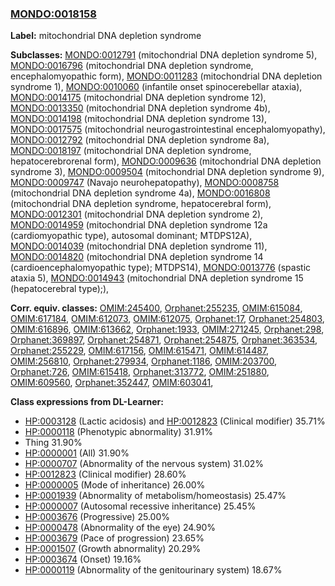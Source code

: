 
### [MONDO:0018158](http://purl.obolibrary.org/obo/MONDO_0018158)
**Label:** mitochondrial DNA depletion syndrome

**Subclasses:** [MONDO:0012791](http://purl.obolibrary.org/obo/MONDO_0012791) (mitochondrial DNA depletion syndrome 5), [MONDO:0016796](http://purl.obolibrary.org/obo/MONDO_0016796) (mitochondrial DNA depletion syndrome, encephalomyopathic form), [MONDO:0011283](http://purl.obolibrary.org/obo/MONDO_0011283) (mitochondrial DNA depletion syndrome 1), [MONDO:0010060](http://purl.obolibrary.org/obo/MONDO_0010060) (infantile onset spinocerebellar ataxia), [MONDO:0014175](http://purl.obolibrary.org/obo/MONDO_0014175) (mitochondrial DNA depletion syndrome 12), [MONDO:0013350](http://purl.obolibrary.org/obo/MONDO_0013350) (mitochondrial DNA depletion syndrome 4b), [MONDO:0014198](http://purl.obolibrary.org/obo/MONDO_0014198) (mitochondrial DNA depletion syndrome 13), [MONDO:0017575](http://purl.obolibrary.org/obo/MONDO_0017575) (mitochondrial neurogastrointestinal encephalomyopathy), [MONDO:0012792](http://purl.obolibrary.org/obo/MONDO_0012792) (mitochondrial DNA depletion syndrome 8a), [MONDO:0018197](http://purl.obolibrary.org/obo/MONDO_0018197) (mitochondrial DNA depletion syndrome, hepatocerebrorenal form), [MONDO:0009636](http://purl.obolibrary.org/obo/MONDO_0009636) (mitochondrial DNA depletion syndrome 3), [MONDO:0009504](http://purl.obolibrary.org/obo/MONDO_0009504) (mitochondrial DNA depletion syndrome 9), [MONDO:0009747](http://purl.obolibrary.org/obo/MONDO_0009747) (Navajo neurohepatopathy), [MONDO:0008758](http://purl.obolibrary.org/obo/MONDO_0008758) (mitochondrial DNA depletion syndrome 4a), [MONDO:0016808](http://purl.obolibrary.org/obo/MONDO_0016808) (mitochondrial DNA depletion syndrome, hepatocerebral form), [MONDO:0012301](http://purl.obolibrary.org/obo/MONDO_0012301) (mitochondrial DNA depletion syndrome 2), [MONDO:0014959](http://purl.obolibrary.org/obo/MONDO_0014959) (mitochondrial DNA depletion syndrome 12a (cardiomyopathic type), autosomal dominant; MTDPS12A), [MONDO:0014039](http://purl.obolibrary.org/obo/MONDO_0014039) (mitochondrial DNA depletion syndrome 11), [MONDO:0014820](http://purl.obolibrary.org/obo/MONDO_0014820) (mitochondrial DNA depletion syndrome 14 (cardioencephalomyopathic type); MTDPS14), [MONDO:0013776](http://purl.obolibrary.org/obo/MONDO_0013776) (spastic ataxia 5), [MONDO:0014943](http://purl.obolibrary.org/obo/MONDO_0014943) (mitochondrial DNA depletion syndrome 15 (hepatocerebral type);), 

**Corr. equiv. classes:** [OMIM:245400](http://purl.obolibrary.org/obo/OMIM_245400), [Orphanet:255235](http://www.orpha.net/ORDO/Orphanet_255235), [OMIM:615084](http://purl.obolibrary.org/obo/OMIM_615084), [OMIM:617184](http://purl.obolibrary.org/obo/OMIM_617184), [OMIM:612073](http://purl.obolibrary.org/obo/OMIM_612073), [OMIM:612075](http://purl.obolibrary.org/obo/OMIM_612075), [Orphanet:17](http://www.orpha.net/ORDO/Orphanet_17), [Orphanet:254803](http://www.orpha.net/ORDO/Orphanet_254803), [OMIM:616896](http://purl.obolibrary.org/obo/OMIM_616896), [OMIM:613662](http://purl.obolibrary.org/obo/OMIM_613662), [Orphanet:1933](http://www.orpha.net/ORDO/Orphanet_1933), [OMIM:271245](http://purl.obolibrary.org/obo/OMIM_271245), [Orphanet:298](http://www.orpha.net/ORDO/Orphanet_298), [Orphanet:369897](http://www.orpha.net/ORDO/Orphanet_369897), [Orphanet:254871](http://www.orpha.net/ORDO/Orphanet_254871), [Orphanet:254875](http://www.orpha.net/ORDO/Orphanet_254875), [Orphanet:363534](http://www.orpha.net/ORDO/Orphanet_363534), [Orphanet:255229](http://www.orpha.net/ORDO/Orphanet_255229), [OMIM:617156](http://purl.obolibrary.org/obo/OMIM_617156), [OMIM:615471](http://purl.obolibrary.org/obo/OMIM_615471), [OMIM:614487](http://purl.obolibrary.org/obo/OMIM_614487), [OMIM:256810](http://purl.obolibrary.org/obo/OMIM_256810), [Orphanet:279934](http://www.orpha.net/ORDO/Orphanet_279934), [Orphanet:1186](http://www.orpha.net/ORDO/Orphanet_1186), [OMIM:203700](http://purl.obolibrary.org/obo/OMIM_203700), [Orphanet:726](http://www.orpha.net/ORDO/Orphanet_726), [OMIM:615418](http://purl.obolibrary.org/obo/OMIM_615418), [Orphanet:313772](http://www.orpha.net/ORDO/Orphanet_313772), [OMIM:251880](http://purl.obolibrary.org/obo/OMIM_251880), [OMIM:609560](http://purl.obolibrary.org/obo/OMIM_609560), [Orphanet:352447](http://www.orpha.net/ORDO/Orphanet_352447), [OMIM:603041](http://purl.obolibrary.org/obo/OMIM_603041), 

**Class expressions from DL-Learner:**

- [HP:0003128](http://purl.obolibrary.org/obo/HP_0003128) (Lactic acidosis) and [HP:0012823](http://purl.obolibrary.org/obo/HP_0012823) (Clinical modifier) 35.71%
- [HP:0000118](http://purl.obolibrary.org/obo/HP_0000118) (Phenotypic abnormality) 31.91%
- Thing 31.90%
- [HP:0000001](http://purl.obolibrary.org/obo/HP_0000001) (All) 31.90%
- [HP:0000707](http://purl.obolibrary.org/obo/HP_0000707) (Abnormality of the nervous system) 31.02%
- [HP:0012823](http://purl.obolibrary.org/obo/HP_0012823) (Clinical modifier) 28.60%
- [HP:0000005](http://purl.obolibrary.org/obo/HP_0000005) (Mode of inheritance) 26.00%
- [HP:0001939](http://purl.obolibrary.org/obo/HP_0001939) (Abnormality of metabolism/homeostasis) 25.47%
- [HP:0000007](http://purl.obolibrary.org/obo/HP_0000007) (Autosomal recessive inheritance) 25.45%
- [HP:0003676](http://purl.obolibrary.org/obo/HP_0003676) (Progressive) 25.00%
- [HP:0000478](http://purl.obolibrary.org/obo/HP_0000478) (Abnormality of the eye) 24.90%
- [HP:0003679](http://purl.obolibrary.org/obo/HP_0003679) (Pace of progression) 23.65%
- [HP:0001507](http://purl.obolibrary.org/obo/HP_0001507) (Growth abnormality) 20.29%
- [HP:0003674](http://purl.obolibrary.org/obo/HP_0003674) (Onset) 19.16%
- [HP:0000119](http://purl.obolibrary.org/obo/HP_0000119) (Abnormality of the genitourinary system) 18.67%



